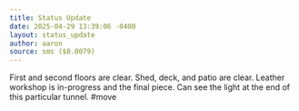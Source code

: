 ```yaml
---
title: Status Update
date: 2025-04-29 13:39:06 -0400
layout: status_update
author: aaron
source: sms ($0.0079)
---
```

First and second floors are clear. Shed, deck, and patio are clear. Leather workshop is in-progress and the final piece. Can see the light at the end of this particular tunnel. #move
